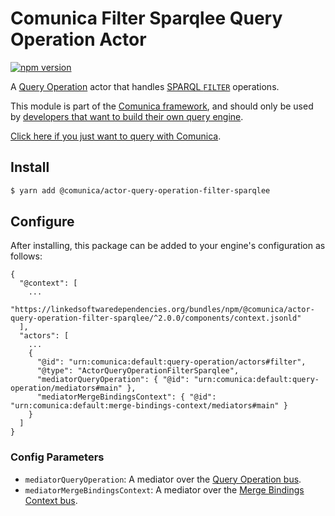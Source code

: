 # Comunica Filter Sparqlee Query Operation Actor

[![npm version](https://badge.fury.io/js/%40comunica%2Factor-query-operation-filter-sparqlee.svg)](https://www.npmjs.com/package/@comunica/actor-query-operation-filter-sparqlee)

A [Query Operation](https://github.com/comunica/comunica/tree/master/packages/bus-query-operation) actor that handles [SPARQL `FILTER`](https://www.w3.org/TR/sparql11-query/#evaluation) operations.

This module is part of the [Comunica framework](https://github.com/comunica/comunica),
and should only be used by [developers that want to build their own query engine](https://comunica.dev/docs/modify/).

[Click here if you just want to query with Comunica](https://comunica.dev/docs/query/).

## Install

```bash
$ yarn add @comunica/actor-query-operation-filter-sparqlee
```

## Configure

After installing, this package can be added to your engine's configuration as follows:
```text
{
  "@context": [
    ...
    "https://linkedsoftwaredependencies.org/bundles/npm/@comunica/actor-query-operation-filter-sparqlee/^2.0.0/components/context.jsonld"  
  ],
  "actors": [
    ...
    {
      "@id": "urn:comunica:default:query-operation/actors#filter",
      "@type": "ActorQueryOperationFilterSparqlee",
      "mediatorQueryOperation": { "@id": "urn:comunica:default:query-operation/mediators#main" },
      "mediatorMergeBindingsContext": { "@id": "urn:comunica:default:merge-bindings-context/mediators#main" }
    }
  ]
}
```

### Config Parameters

* `mediatorQueryOperation`: A mediator over the [Query Operation bus](https://github.com/comunica/comunica/tree/master/packages/bus-query-operation).
* `mediatorMergeBindingsContext`: A mediator over the [Merge Bindings Context bus](https://github.com/comunica/comunica/tree/master/packages/bus-merge-bindings-context).
